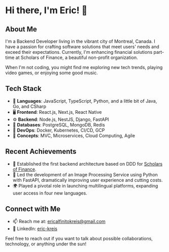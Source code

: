 # Hi there, I'm Eric! 👋

## About Me
I'm a Backend Developer living in the vibrant city of Montreal, Canada. I have a passion for crafting software solutions that meet users' needs and exceed their expectations. Currently, I'm enhancing financial solutions part-time at Scholars of Finance, a beautiful non-profit organization.

When I'm not coding, you might find me exploring new tech trends, playing video games, or enjoying some good music.

## Tech Stack
- 🔧 **Languages**: JavaScript, TypeScript, Python, and a little bit of Java, Go, and CSharp
- 🖥️ **Frontend**: React.js, Next.js, React Native
- ⚙️ **Backend**: Node.js, NestJS, Django, FastAPI
- 💽 **Databases**: PostgreSQL, MongoDB, Redis
- 🔗 **DevOps**: Docker, Kubernetes, CI/CD, GCP
- 🧠 **Concepts**: MVC, Microservices, Cloud Computing, Agile

## Recent Achievements
- 🚀 Established the first backend architecture based on DDD for [Scholars of Finance](https://scholarsoffinance.org/).
- 💾 Led the development of an Image Processing Service using Python with FastAPI, dramatically improving user experience and cutting costs.
- 🌍 Played a pivotal role in launching multilingual platforms, expanding user access in four new languages.

## Connect with Me
- 📫 Reach me at: [ericalfinitokreis@gmail.com](mailto:ericalfinitokreis@gmail.com)
- 👔 LinkedIn: [eric-kreis](https://www.linkedin.com/in/eric-kreis)

Feel free to reach out if you want to talk about possible collaborations, technology, or anything under the sun!

